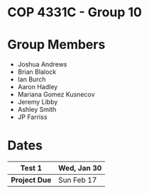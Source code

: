 # COP 4331C - Group 10

# Group Members

-   Joshua Andrews
-   Brian Blalock
-   Ian Burch
-   Aaron Hadley
-   Mariana Gomez Kusnecov
-   Jeremy Libby
-   Ashley Smith
-   JP Farriss

# Dates

|    Test 1     | Wed, Jan 30|  
|---------------|------------|
|**Project Due**| Sun Feb 17 |
